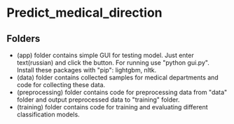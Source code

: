 # Predict_medical_direction

## Folders

- (app) folder contains simple GUI for testing model. Just enter text(russian) and click the button. For running use "python gui.py". Install these packages with "pip": lightgbm, nltk.
- (data) folder contains collected samples for medical departments and code for collecting these data.
- (preprocessing) folder contains code for preprocessing data from "data" folder and output preprocessed data to "training" folder.
- (training) folder contains code for training and evaluating different classification models.
